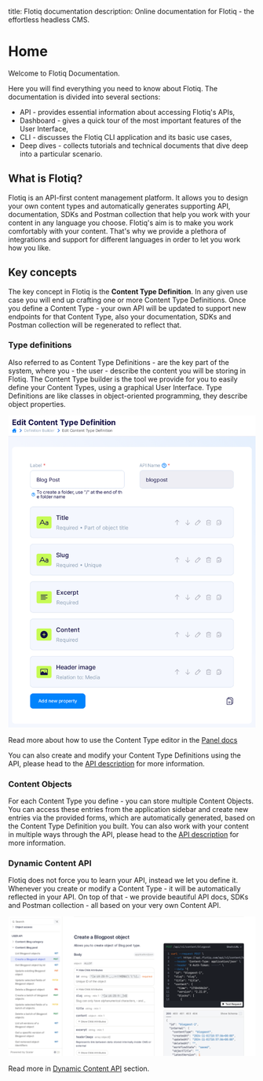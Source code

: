 title: Flotiq documentation
description: Online documentation for Flotiq - the effortless headless CMS.


# Home

Welcome to Flotiq Documentation.

Here you will find everything you need to know about Flotiq. The documentation is divided into several sections:

- API - provides essential information about accessing Flotiq's APIs,
- Dashboard - gives a quick tour of the most important features of the User Interface,
- CLI - discusses the Flotiq CLI application and its basic use cases,
- Deep dives - collects tutorials and technical documents that dive deep into a particular scenario.

## What is Flotiq?

Flotiq is an API-first content management platform. It allows you to design your own content types and automatically generates supporting API, documentation, SDKs and Postman collection that help you work with your content in any language you choose. Flotiq's aim is to make you work comfortably with your content. That's why we provide a plethora of integrations and support for different languages in order to let you work how you like. 

## Key concepts

The key concept in Flotiq is the **Content Type Definition**. In any given use case you will end up crafting one or more Content Type Definitions. Once you define a Content Type - your own API will be updated to support new endpoints for that Content Type, also your documentation, SDKs and Postman collection will be regenerated to reflect that.

### Type definitions

Also referred to as Content Type Definitions - are the key part of the system, where you - the user - describe the content you will be storing in Flotiq. The Content Type builder is the tool we provide for you to easily define your Content Types, using a graphical User Interface. Type Definitions are like classes in object-oriented programming, they describe object properties. 

![](panel/images/EditContentTypeDefinitions.png)

Read more about how to use the Content Type editor in the [Panel docs](panel/content-types.md)

You can also create and modify your Content Type Definitions using the API, please head to the [API description](API/index.md) for more information.



### Content Objects

For each Content Type you define - you can store multiple Content Objects. You can access these entries from the application sidebar and create new entries via the provided forms, which are automatically generated, based on the Content Type Definition you built. You can also work with your content in multiple ways through the API, please head to the [API description](API/index.md) for more information.


### Dynamic Content API

Flotiq does not force you to learn your API, instead we let you define it. Whenever you create or modify a Content Type - it will be automatically reflected in your API. On top of that - we provide beautiful API docs, SDKs and Postman collection - all based on your very own Content API. 

![](API/images/dynamic-content-api-docs.png)

Read more in [Dynamic Content API](API/dynamic-content-api.md) section.
